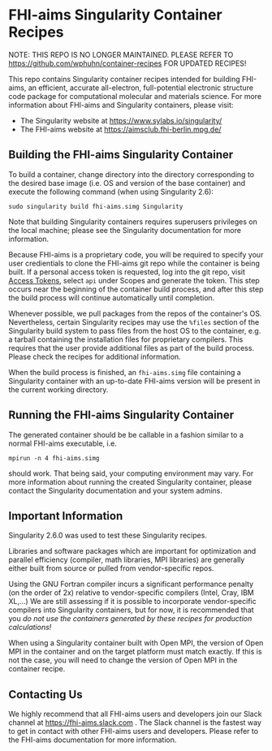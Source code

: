# FHI-aims Singularity Container Recipes #

NOTE:  THIS REPO IS NO LONGER MAINTAINED.  PLEASE REFER TO 
<https://github.com/wphuhn/container-recipes> FOR UPDATED RECIPES!

This repo contains Singularity container recipes intended for building FHI-aims,
an efficient, accurate all-electron, full-potential electronic structure code
package for computational molecular and materials science.  For more
information about FHI-aims and Singularity containers, please visit:

* The Singularity website at <https://www.sylabs.io/singularity/>
* The FHI-aims website at <https://aimsclub.fhi-berlin.mpg.de/>

## Building the FHI-aims Singularity Container ##

To build a container, change directory into the directory corresponding to the
desired base image (i.e. OS and version of the base container) and execute the
following command (when using Singularity 2.6):
```
sudo singularity build fhi-aims.simg Singularity
```
Note that building Singularity containers requires superusers privileges on the
local machine; please see the Singularity documentation for more information.

Because FHI-aims is a proprietary code, you will be required to specify your
user credientials to clone the FHI-aims git repo while the container is being
built.  If a personal access token is requested, log into the git repo, visit
[Access Tokens](https://aims-git.rz-berlin.mpg.de/profile/personal_access_tokens),
select `api` under Scopes and generate the token.  This step occurs
near the beginning of the container build process, and after this step
the build process will continue automatically until completion.

Whenever possible, we pull packages from the repos of the container's OS.
Nevertheless, certain Singularity recipes may use the `%files` section of the
Singularity build system to pass files from the host OS to the container, e.g.
a tarball containing the installation files for proprietary compilers.  This
requires that the user provide additional files as part of the build process.
Please check the recipes for additional information.

When the build process is finished, an `fhi-aims.simg` file containing a
Singularity container with an up-to-date FHI-aims version will be present in the
current working directory.

## Running the FHI-aims Singularity Container ##

The generated container should be be callable in a fashion similar to a normal
FHI-aims executable, i.e.
```
mpirun -n 4 fhi-aims.simg
```
should work.  That being said, your computing environment may vary.  For more
information about running the created Singularity container, please contact the
Singularity documentation and your system admins.

## Important Information ##

Singularity 2.6.0 was used to test these Singularity recipes.

Libraries and software packages which are important for optimization and
parallel efficiency (compiler, math libraries, MPI libraries) are generally
either built from source or pulled from vendor-specific repos.

Using the GNU Fortran compiler incurs a significant performance penalty (on the
order of 2x) relative to vendor-specific compilers (Intel, Cray, IBM XL,...)
We are still assessing if it is possible to incorporate vendor-specific
compilers into Singularity containers, but for now, it is recommended that you
*do not use the containers generated by these recipes for production
calculations!*

When using a Singularity container built with Open MPI, the version of Open MPI
in the container and on the target platform must match exactly.  If this is not
the case, you will need to change the version of Open MPI in the container
recipe.

## Contacting Us ##

We highly recommend that all FHI-aims users and developers join our Slack
channel at <https://fhi-aims.slack.com> .  The Slack channel is the fastest way
to get in contact with other FHI-aims users and developers.  Please refer to the
FHI-aims documentation for more information.
